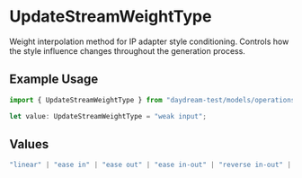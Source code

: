 # UpdateStreamWeightType

Weight interpolation method for IP adapter style conditioning. Controls how the style influence changes throughout the generation process.

## Example Usage

```typescript
import { UpdateStreamWeightType } from "daydream-test/models/operations";

let value: UpdateStreamWeightType = "weak input";
```

## Values

```typescript
"linear" | "ease in" | "ease out" | "ease in-out" | "reverse in-out" | "weak input" | "weak output" | "weak middle" | "strong middle" | "style transfer" | "composition" | "strong style transfer" | "style and composition" | "style transfer precise" | "composition precise"
```